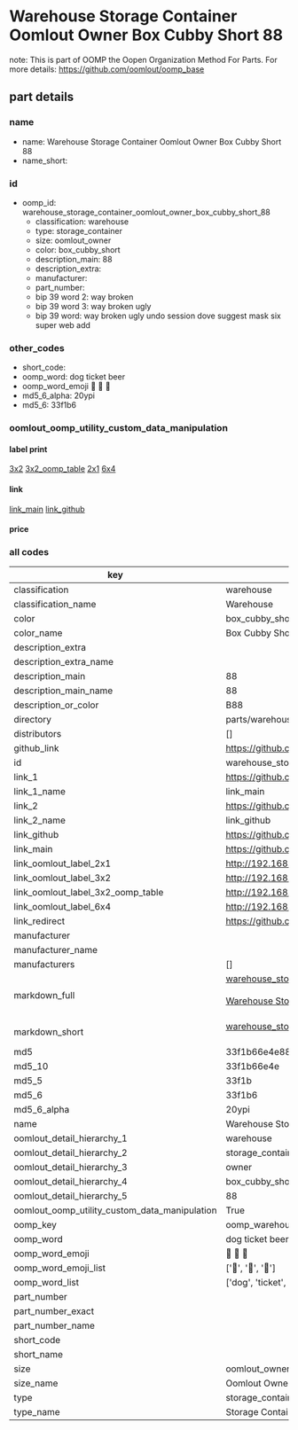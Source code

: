 # Warehouse Storage Container Oomlout Owner Box Cubby Short 88  

note: This is part of OOMP the Oopen Organization Method For Parts. For more details: https://github.com/oomlout/oomp_base

##  part details
  







### name
* name: Warehouse Storage Container Oomlout Owner Box Cubby Short 88
* name_short: 
### id
* oomp_id: warehouse_storage_container_oomlout_owner_box_cubby_short_88
  * classification: warehouse
  * type: storage_container
  * size: oomlout_owner
  * color: box_cubby_short
  * description_main: 88
  * description_extra: 
  * manufacturer: 
  * part_number: 
  * bip 39 word 2: way broken
  * bip 39 word 3: way broken ugly
  * bip 39 word: way broken ugly undo session dove suggest mask six super web add

### other_codes
* short_code: 
* oomp_word: dog ticket beer
* oomp_word_emoji :dog: :ticket: :beer:
* md5_6_alpha: 20ypi
* md5_6: 33f1b6






### oomlout_oomp_utility_custom_data_manipulation
#### label print
[3x2](http://192.168.1.245:1112/?label=oomp%2020ypi)
[3x2_oomp_table](http://192.168.1.108:1112/?label=oomp%2020ypi)
[2x1](http://192.168.1.242:1112/?label=oomp%2020ypi)
[6x4](http://192.168.1.55:1112/?label=oomp%2020ypi)    

#### link

[link_main](https://github.com/oomlout/oomlout_oomp_version_1_messy/tree/main/parts/warehouse_storage_container_oomlout_owner_box_cubby_short_88) [link_github](https://github.com/oomlout/oomlout_oomp_version_1_messy/tree/main/parts/warehouse_storage_container_oomlout_owner_box_cubby_short_88)                             

#### price







### all codes 
| key | value |  
| --- | --- |  
| classification | warehouse |  
| classification_name | Warehouse |  
| color | box_cubby_short |  
| color_name | Box Cubby Short |  
| description_extra |  |  
| description_extra_name |  |  
| description_main | 88 |  
| description_main_name | 88 |  
| description_or_color | B88 |  
| directory | parts/warehouse_storage_container_oomlout_owner_box_cubby_short_88 |  
| distributors | [] |  
| github_link | https://github.com/oomlout/oomlout_oomp_part_src/tree/main/parts/warehouse_storage_container_oomlout_owner_box_cubby_short_88 |  
| id | warehouse_storage_container_oomlout_owner_box_cubby_short_88 |  
| link_1 | https://github.com/oomlout/oomlout_oomp_version_1_messy/tree/main/parts/warehouse_storage_container_oomlout_owner_box_cubby_short_88 |  
| link_1_name | link_main |  
| link_2 | https://github.com/oomlout/oomlout_oomp_version_1_messy/tree/main/parts/warehouse_storage_container_oomlout_owner_box_cubby_short_88 |  
| link_2_name | link_github |  
| link_github | https://github.com/oomlout/oomlout_oomp_version_1_messy/tree/main/parts/warehouse_storage_container_oomlout_owner_box_cubby_short_88 |  
| link_main | https://github.com/oomlout/oomlout_oomp_version_1_messy/tree/main/parts/warehouse_storage_container_oomlout_owner_box_cubby_short_88 |  
| link_oomlout_label_2x1 | http://192.168.1.242:1112/?label=oomp%2020ypi |  
| link_oomlout_label_3x2 | http://192.168.1.245:1112/?label=oomp%2020ypi |  
| link_oomlout_label_3x2_oomp_table | http://192.168.1.108:1112/?label=oomp%2020ypi |  
| link_oomlout_label_6x4 | http://192.168.1.55:1112/?label=oomp%2020ypi |  
| link_redirect | https://github.com/oomlout/oomlout_oomp_version_1_messy/tree/main/parts/warehouse_storage_container_oomlout_owner_box_cubby_short_88 |  
| manufacturer |  |  
| manufacturer_name |  |  
| manufacturers | [] |  
| markdown_full | [warehouse_storage_container_oomlout_owner_box_cubby_short_88](none)<br>[](none)<br>[Warehouse Storage Container Oomlout Owner Box Cubby Short 88](none)<br><br> |  
| markdown_short | [warehouse_storage_container_oomlout_owner_box_cubby_short_88](none)<br><br> |  
| md5 | 33f1b66e4e887b1d07622ecfd80727c0 |  
| md5_10 | 33f1b66e4e |  
| md5_5 | 33f1b |  
| md5_6 | 33f1b6 |  
| md5_6_alpha | 20ypi |  
| name | Warehouse Storage Container Oomlout Owner Box Cubby Short 88 |  
| oomlout_detail_hierarchy_1 | warehouse |  
| oomlout_detail_hierarchy_2 | storage_container |  
| oomlout_detail_hierarchy_3 | owner |  
| oomlout_detail_hierarchy_4 | box_cubby_short |  
| oomlout_detail_hierarchy_5 | 88 |  
| oomlout_oomp_utility_custom_data_manipulation | True |  
| oomp_key | oomp_warehouse_storage_container_oomlout_owner_box_cubby_short_88 |  
| oomp_word | dog ticket beer |  
| oomp_word_emoji | :dog: :ticket: :beer: |  
| oomp_word_emoji_list | [':dog:', ':ticket:', ':beer:'] |  
| oomp_word_list | ['dog', 'ticket', 'beer'] |  
| part_number |  |  
| part_number_exact |  |  
| part_number_name |  |  
| short_code |  |  
| short_name |  |  
| size | oomlout_owner |  
| size_name | Oomlout Owner |  
| type | storage_container |  
| type_name | Storage Container |  
